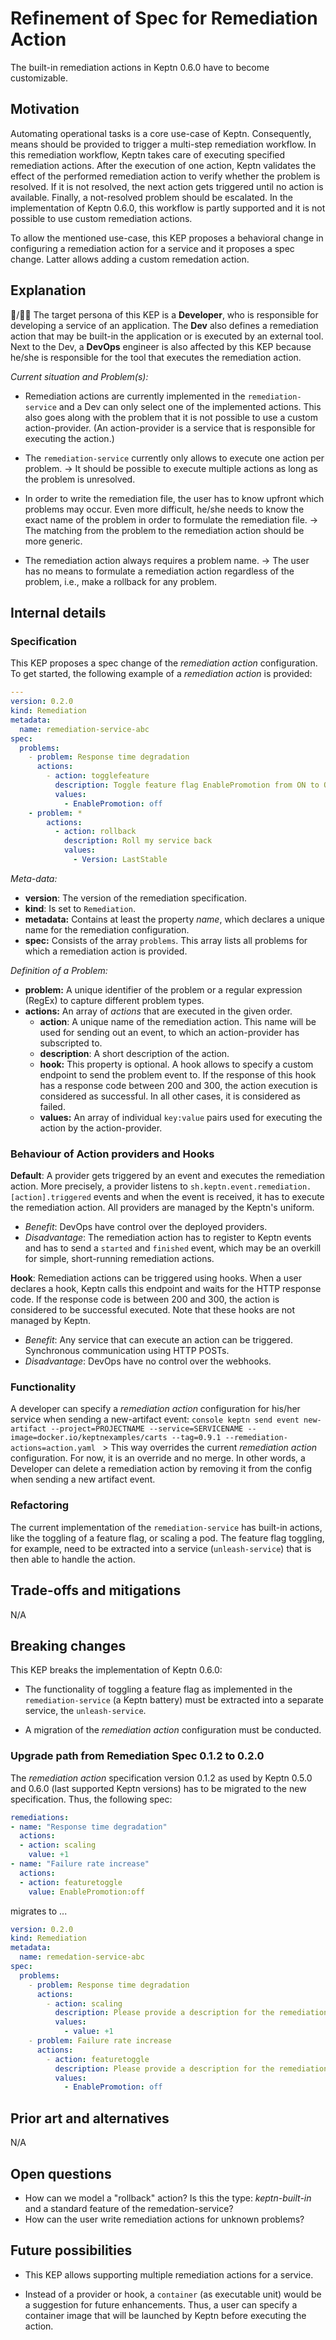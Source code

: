 # Refinement of Spec for Remediation Action

The built-in remediation actions in Keptn 0.6.0 have to become customizable.

## Motivation

Automating operational tasks is a core use-case of Keptn. Consequently, means should be provided to
trigger a multi-step remediation workflow. In this remediation workflow, Keptn takes care of executing specified remediation actions. After the execution of one action, Keptn validates the effect of the performed remediation action to verify whether the problem is resolved. If it is not resolved, the next action gets triggered until no action is available. Finally, a not-resolved problem should be escalated. In the implementation of Keptn 0.6.0, this workflow is partly supported and it is not possible to use custom remediation actions. 

To allow the mentioned use-case, this KEP proposes a behavioral change in configuring a remediation action for a service and it proposes a spec change. Latter allows adding a custom remedation action.

## Explanation

:man:/:blonde_woman: The target persona of this KEP is a **Developer**, who is responsible for developing a service of an application. The **Dev** also defines a remediation action that may be built-in the application or is executed by an external tool. Next to the Dev, a **DevOps** engineer is also affected by this KEP because he/she is responsible for the tool that executes the remediation action.   

*Current situation and Problem(s):* 

* Remediation actions are currently implemented in the `remediation-service` and a Dev can only select one of the implemented actions. This also goes along with the problem that it is not possible to use a custom action-provider. (An action-provider is a service that is responsible for executing the action.)

* The `remediation-service` currently only allows to execute one action per problem. -> It should be possible to execute multiple actions as long as the problem is unresolved.

* In order to write the remediation file, the user has to know upfront which problems may occur. Even more difficult, he/she needs to know the exact name of the problem in order to formulate the remediation file. -> The matching from the problem to the remediation action should be more generic.

* The remediation action always requires a problem name. -> The user has no means to formulate a remediation action regardless of the problem, i.e., make a rollback for any problem.

## Internal details

### Specification

This KEP proposes a spec change of the *remediation action* configuration. To get started, the following example of a *remediation action* is provided: 

```yaml
---
version: 0.2.0
kind: Remediation
metadata:
  name: remediation-service-abc
spec:
  problems: 
    - problem: Response time degradation
      actions:
        - action: togglefeature
          description: Toggle feature flag EnablePromotion from ON to OFF
          values: 
            - EnablePromotion: off
    - problem: *
        actions:
          - action: rollback
            description: Roll my service back
            values:
              - Version: LastStable
```

*Meta-data:*
* **version**: The version of the remediation specification. 
* **kind**: Is set to `Remediation`.
* **metadata:** Contains at least the property *name*, which declares a unique name for the remediation configuration.
* **spec:** Consists of the array `problems`. This array lists all problems for which a remediation action is provided.

*Definition of a Problem:*
* **problem:** A unique identifier of the problem or a regular expression (RegEx) to capture different problem types.
* **actions:** An array of *actions* that are executed in the given order.
  * **action**: A unique name of the remediation action. This name will be used for sending out an event, to which an action-provider has subscripted to.
  * **description**: A short description of the action.
  * **hook:** This property is optional. A hook allows to specify a custom endpoint to send the problem event to. If the response of this hook has a response code between 200 and 300, the action execution is considered as successful. In all other cases, it is considered as failed.  
  * **values:** An array of individual `key:value` pairs used for executing the action by the action-provider. 

### Behaviour of Action providers and Hooks

**Default**: A provider gets triggered by an event and executes the remediation action.
More precisely, a provider listens to `sh.keptn.event.remediation.[action].triggered` events and when the event is received, it has to execute the remediation action. All providers are managed by the Keptn's uniform.
  * *Benefit*: DevOps have control over the deployed providers. 
  * *Disadvantage*: The remediation action has to register to Keptn events and has to send a `started` and `finished` event, which may be an overkill for simple, short-running remediation actions.

**Hook**: Remediation actions can be triggered using hooks. When a user declares a hook, Keptn calls this endpoint and waits for the HTTP response code. If the response code is between 200 and 300, the action is considered to be successful executed. Note that these hooks are not managed by Keptn.
  * *Benefit*: Any service that can execute an action can be triggered. Synchronous communication using HTTP POSTs.
  * *Disadvantage*: DevOps have no control over the webhooks. 

### Functionality

A developer can specify a *remediation action* configuration for his/her service when sending a new-artifact event: 
    ```console
    keptn send event new-artifact --project=PROJECTNAME --service=SERVICENAME --image=docker.io/keptnexamples/carts --tag=0.9.1
            --remediation-actions=action.yaml
    ```
    > This way overrides the current *remediation action* configuration. For now, it is an override and no merge. In other words, a Developer can delete a remediation action by removing it from the config when sending a new artifact event.

### Refactoring

The current implementation of the `remediation-service` has built-in actions, like the toggling of a feature flag, or scaling a pod. The feature flag toggling, for example, need to be extracted into a service (`unleash-service`) that is then able to handle the action.

## Trade-offs and mitigations

N/A

## Breaking changes

This KEP breaks the implementation of Keptn 0.6.0:

* The functionality of toggling a feature flag as implemented in the `remediation-service` (a Keptn battery) must be extracted into a separate service, the `unleash-service`.

* A migration of the *remediation action* configuration must be conducted.

### Upgrade path from Remediation Spec 0.1.2 to 0.2.0

The *remediation action* specification version 0.1.2 as used by Keptn 0.5.0 and 0.6.0 (last supported Keptn versions) has to be migrated to the new specification. Thus, the following spec:

```yaml
remediations:
- name: "Response time degradation"
  actions:
  - action: scaling
    value: +1
- name: "Failure rate increase"
  actions:
  - action: featuretoggle
    value: EnablePromotion:off
```

migrates to ...

```yaml
version: 0.2.0
kind: Remediation
metadata:
  name: remedation-service-abc
spec:
  problems: 
    - problem: Response time degradation
      actions:
        - action: scaling
          description: Please provide a description for the remediation action.
          values: 
            - value: +1
    - problem: Failure rate increase
      actions:
        - action: featuretoggle
          description: Please provide a description for the remediation action.
          values: 
            - EnablePromotion: off
```

## Prior art and alternatives

N/A

## Open questions

- How can we model a "rollback" action? Is this the type: *keptn-built-in* and a standard feature of the remedation-service?
- How can the user write remediation actions for unknown problems?

## Future possibilities

- This KEP allows supporting multiple remediation actions for a service. 

- Instead of a provider or hook, a `container` (as executable unit) would be a suggestion for future enhancements. Thus, a user can specify a container image that will be launched by Keptn before executing the action. 

